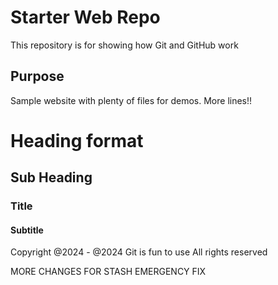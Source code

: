 # Starter Web Repo

This repository is for showing how Git and GitHub work

## Purpose

Sample website with plenty of files for demos. More lines!!

# Heading format
## Sub Heading
### Title
#### Subtitle

Copyright @2024 - @2024
Git is fun to use
All rights reserved



MORE CHANGES FOR STASH EMERGENCY FIX